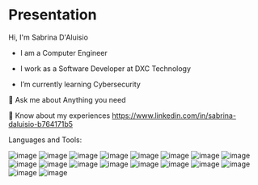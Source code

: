 # Presentation
Hi, I'm Sabrina D'Aluisio

- I am a Computer Engineer

- I work as a Software Developer at DXC Technology

- I’m currently learning Cybersecurity


💬 Ask me about Anything you need

📄 Know about my experiences https://www.linkedin.com/in/sabrina-daluisio-b764171b5



Languages and Tools:

![image](https://user-images.githubusercontent.com/122020565/210770819-87986738-383f-457c-8eac-555f62d4c6b8.png)
![image](https://user-images.githubusercontent.com/122020565/210770916-d798036e-3c05-436d-81d6-f5c2f2279330.png)
![image](https://user-images.githubusercontent.com/122020565/210770938-45d3afba-c3a1-4f9f-9b32-adfcbeda8b48.png)
![image](https://user-images.githubusercontent.com/122020565/210770960-20d1311c-30c1-4fcf-8a94-57f7de95017f.png)
![image](https://user-images.githubusercontent.com/122020565/210770983-e64b63a0-ba9e-403a-8236-bd8e9ba8d223.png)
![image](https://user-images.githubusercontent.com/122020565/210771027-44f3370d-4cbf-4000-a7a9-fd50f97312e9.png)
![image](https://user-images.githubusercontent.com/122020565/210771049-c94fc8c7-2ce6-44a8-adc6-0764e6f10f14.png)
![image](https://user-images.githubusercontent.com/122020565/210771451-cdd4ea1b-92fe-427a-a9a4-37e0ea658cb2.png)
![image](https://user-images.githubusercontent.com/122020565/210771607-deabf8f9-9521-41e8-b227-a7d4fb9dbeca.png)
![image](https://user-images.githubusercontent.com/122020565/210771639-4bfa9751-3ac3-46d8-814e-ddd54b72e7e5.png)
![image](https://user-images.githubusercontent.com/122020565/210771757-9f1030d7-c220-4875-8f1a-58467051fe95.png)
![image](https://user-images.githubusercontent.com/122020565/210771800-93b4a10a-d506-4a29-bde4-c78486d90650.png)
![image](https://user-images.githubusercontent.com/122020565/210771862-24410f19-d6ce-4efa-b6dd-f5d4fd790faa.png)
![image](https://user-images.githubusercontent.com/122020565/210771941-1a9ca4e0-2d40-439b-a3be-6005906d8cd0.png)
![image](https://user-images.githubusercontent.com/122020565/210771994-4a9d152a-f826-47a7-97e2-42f358e0f580.png)
![image](https://user-images.githubusercontent.com/122020565/210772035-6af4c226-3aee-4a8e-9b4b-5b651e804818.png)
![image](https://user-images.githubusercontent.com/122020565/210772086-87d6c8cf-508d-48d6-a6b7-ae595457f593.png)
![image](https://user-images.githubusercontent.com/122020565/210772301-63c8321b-2149-445a-beec-a2af44faadcf.png)


